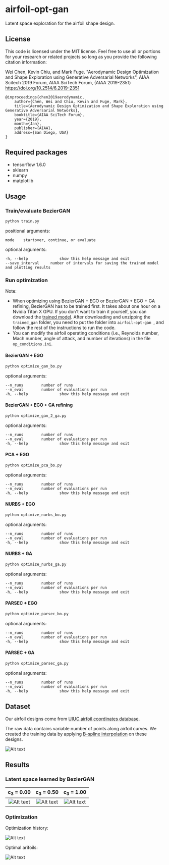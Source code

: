 # airfoil-opt-gan

Latent space exploration for the airfoil shape design.

## License
This code is licensed under the MIT license. Feel free to use all or portions for your research or related projects so long as you provide the following citation information:

Wei Chen, Kevin Chiu, and Mark Fuge. "Aerodynamic Design Optimization and Shape Exploration using Generative Adversarial Networks", AIAA Scitech 2019 Forum, AIAA SciTech Forum, (AIAA 2019-2351) 
https://doi.org/10.2514/6.2019-2351

    @inproceedings{chen2019aerodynamic,
	    author={Chen, Wei and Chiu, Kevin and Fuge, Mark},
	    title={Aerodynamic Design Optimization and Shape Exploration using Generative Adversarial Networks},
	    booktitle={AIAA SciTech Forum},
	    year={2019},
	    month={Jan},
	    publisher={AIAA},
	    address={San Diego, USA}
	}

## Required packages

- tensorflow 1.6.0
- sklearn
- numpy
- matplotlib

## Usage

### Train/evaluate BezierGAN

```bash
python train.py
```

positional arguments:
    
```
mode	startover, continue, or evaluate
```

optional arguments:

```
-h, --help            	show this help message and exit
--save_interval 	number of intervals for saving the trained model and plotting results
```

### Run optimization

Note: 
* When optimizing using BezierGAN + EGO or BezierGAN + EGO + GA refining, BezierGAN has to be trained first. It takes about one hour on a Nvidia Titan X GPU. If you don't want to train it yourself, you can download the [trained model](https://drive.google.com/drive/folders/1BxLO2eM_PYLB4k8TPClTSBEC-eYj3keQ?usp=sharing). After downloading and unzipping the `trained_gan` folder, you need to put the folder into `airfoil-opt-gan
`, and follow the rest of the instructions to run the code.
* You can modify the airfoil operating conditions (i.e., Reynolds number, Mach number, angle of attack, and number of iterations) in the file ```op_conditions.ini```.

#### BezierGAN + EGO

```bash
python optimize_gan_bo.py
```

optional arguments:

```
--n_runs		number of runs
--n_eval		number of evaluations per run
-h, --help            	show this help message and exit
```

#### BezierGAN + EGO + GA refining

```bash
python optimize_gan_2_ga.py
```

optional arguments:

```
--n_runs		number of runs
--n_eval		number of evaluations per run
-h, --help            	show this help message and exit
```

#### PCA + EGO

```bash
python optimize_pca_bo.py
```

optional arguments:

```
--n_runs		number of runs
--n_eval		number of evaluations per run
-h, --help            	show this help message and exit
```

#### NURBS + EGO

```bash
python optimize_nurbs_bo.py
```

optional arguments:

```
--n_runs		number of runs
--n_eval		number of evaluations per run
-h, --help            	show this help message and exit
```

#### NURBS + GA

```bash
python optimize_nurbs_ga.py
```

optional arguments:

```
--n_runs		number of runs
--n_eval		number of evaluations per run
-h, --help            	show this help message and exit
```

#### PARSEC + EGO

```bash
python optimize_parsec_bo.py
```

optional arguments:

```
--n_runs		number of runs
--n_eval		number of evaluations per run
-h, --help            	show this help message and exit
```

#### PARSEC + GA

```bash
python optimize_parsec_ga.py
```

optional arguments:

```
--n_runs		number of runs
--n_eval		number of evaluations per run
-h, --help            	show this help message and exit
```

## Dataset

Our airfoil designs come from [UIUC airfoil coordinates database](http://m-selig.ae.illinois.edu/ads/coord_database.html).

The raw data contains variable number of points along airfoil curves. We created the training data by applying [B-spline interpolation](https://github.com/IDEALLab/airfoil-interpolation) on these designs.

![Alt text](/samples.svg)


## Results

### Latent space learned by BezierGAN

c<sub>3</sub> = 0.00			|c<sub>3</sub> = 0.50			   |c<sub>3</sub> = 1.00
:--------------------------------------:|:----------------------------------------:|:--------------------------------------:
![Alt text](/gan/synthesized_0.00.svg)  |  ![Alt text](/gan/synthesized_0.50.svg)  |  ![Alt text](/gan/synthesized_1.00.svg)

### Optimization

Optimization history:

![Alt text](/opt_results/opt_history.svg)

Optimal arifoils:

![Alt text](/opt_results/opt_airfoils.svg)




